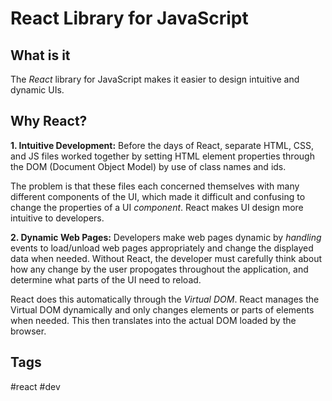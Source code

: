 # React Library for JavaScript

## What is it
The *React* library for JavaScript makes it easier to design intuitive and dynamic UIs.  

## Why React? 
**1. Intuitive Development:** 
Before the days of React, separate HTML, CSS, and JS files worked together by setting HTML element properties through the DOM (Document Object Model) by use of class names and ids.

The problem is that these files each concerned themselves with many different components of the UI, which made it difficult and confusing to change the properties of a UI *component*. React makes UI design more intuitive to developers.

**2. Dynamic Web Pages:**
Developers make web pages dynamic by *handling* events to load/unload web pages appropriately and change the displayed data when needed. Without React, the developer must carefully think about how any change by the user propogates throughout the application, and determine what parts of the UI need to reload.  

React does this automatically through the *Virtual DOM*. React manages the Virtual DOM dynamically and only changes elements or parts of elements when needed. This then translates into the actual DOM loaded by the browser.  

## Tags
#react #dev
